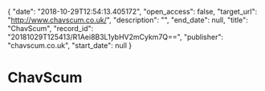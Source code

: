 {
  "date": "2018-10-29T12:54:13.405172", 
  "open_access": false, 
  "target_url": "http://www.chavscum.co.uk/", 
  "description": "", 
  "end_date": null, 
  "title": "ChavScum", 
  "record_id": "20181029T125413/R1Aei8B3L1ybHV2mCykm7Q==", 
  "publisher": "chavscum.co.uk", 
  "start_date": null
}

# ChavScum

